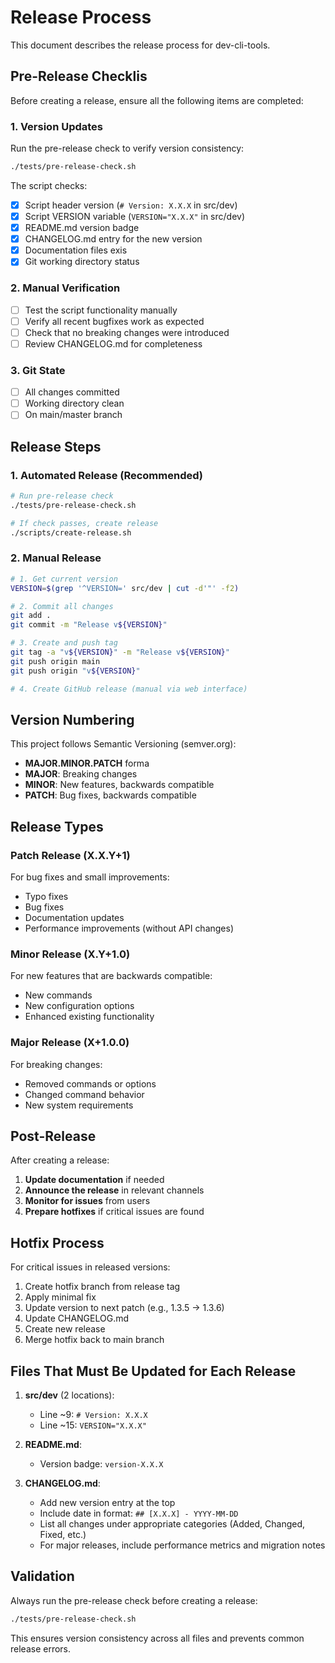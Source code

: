 # Release Process

This document describes the release process for dev-cli-tools.

## Pre-Release Checklis

Before creating a release, ensure all the following items are completed:

### 1. Version Updates
Run the pre-release check to verify version consistency:
```bash
./tests/pre-release-check.sh
```

The script checks:
- [x] Script header version (`# Version: X.X.X` in src/dev)
- [x] Script VERSION variable (`VERSION="X.X.X"` in src/dev)
- [x] README.md version badge
- [x] CHANGELOG.md entry for the new version
- [x] Documentation files exis
- [x] Git working directory status

### 2. Manual Verification
- [ ] Test the script functionality manually
- [ ] Verify all recent bugfixes work as expected
- [ ] Check that no breaking changes were introduced
- [ ] Review CHANGELOG.md for completeness

### 3. Git State
- [ ] All changes committed
- [ ] Working directory clean
- [ ] On main/master branch

## Release Steps

### 1. Automated Release (Recommended)
```bash
# Run pre-release check
./tests/pre-release-check.sh

# If check passes, create release
./scripts/create-release.sh
```

### 2. Manual Release
```bash
# 1. Get current version
VERSION=$(grep '^VERSION=' src/dev | cut -d'"' -f2)

# 2. Commit all changes
git add .
git commit -m "Release v${VERSION}"

# 3. Create and push tag
git tag -a "v${VERSION}" -m "Release v${VERSION}"
git push origin main
git push origin "v${VERSION}"

# 4. Create GitHub release (manual via web interface)
```

## Version Numbering

This project follows Semantic Versioning (semver.org):

- **MAJOR.MINOR.PATCH** forma
- **MAJOR**: Breaking changes
- **MINOR**: New features, backwards compatible
- **PATCH**: Bug fixes, backwards compatible

## Release Types

### Patch Release (X.X.Y+1)
For bug fixes and small improvements:
- Typo fixes
- Bug fixes
- Documentation updates
- Performance improvements (without API changes)

### Minor Release (X.Y+1.0)
For new features that are backwards compatible:
- New commands
- New configuration options
- Enhanced existing functionality

### Major Release (X+1.0.0)
For breaking changes:
- Removed commands or options
- Changed command behavior
- New system requirements

## Post-Release

After creating a release:

1. **Update documentation** if needed
2. **Announce the release** in relevant channels
3. **Monitor for issues** from users
4. **Prepare hotfixes** if critical issues are found

## Hotfix Process

For critical issues in released versions:

1. Create hotfix branch from release tag
2. Apply minimal fix
3. Update version to next patch (e.g., 1.3.5 → 1.3.6)
4. Update CHANGELOG.md
5. Create new release
6. Merge hotfix back to main branch

## Files That Must Be Updated for Each Release

1. **src/dev** (2 locations):
   - Line ~9: `# Version: X.X.X`
   - Line ~15: `VERSION="X.X.X"`

2. **README.md**:
   - Version badge: `version-X.X.X`

3. **CHANGELOG.md**:
   - Add new version entry at the top
   - Include date in format: `## [X.X.X] - YYYY-MM-DD`
   - List all changes under appropriate categories (Added, Changed, Fixed, etc.)
   - For major releases, include performance metrics and migration notes

## Validation

Always run the pre-release check before creating a release:
```bash
./tests/pre-release-check.sh
```

This ensures version consistency across all files and prevents common release errors.